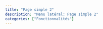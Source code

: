 ```yaml
---
title: "Page simple 2"
description: "Menu latéral: Page simple 2"
categories: ["Fonctionnalités"]
---
```

